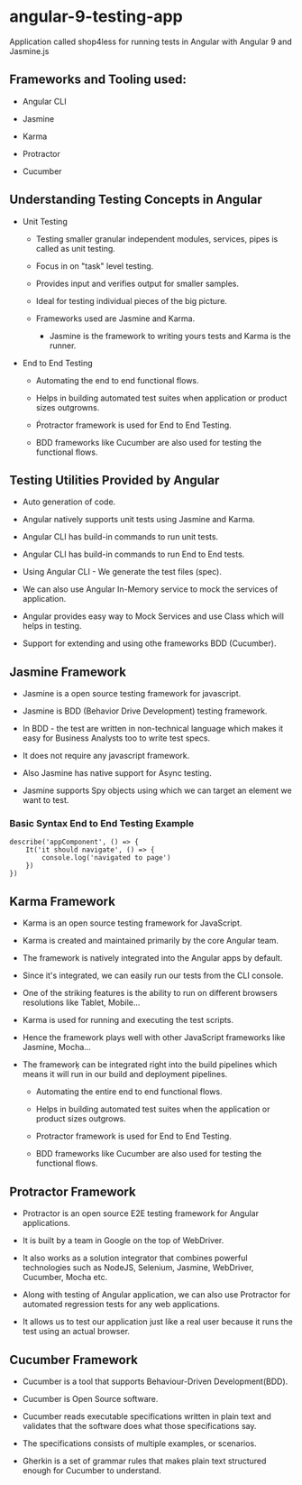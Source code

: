 # angular-9-testing-app
Application called shop4less for running tests in Angular with Angular 9 and Jasmine.js

## Frameworks and Tooling used:
- Angular CLI

- Jasmine

- Karma

- Protractor

- Cucumber

## Understanding Testing Concepts in Angular 
- Unit Testing

    - Testing smaller granular independent modules, services, pipes is called as unit testing.

    - Focus in on "task" level testing.
    - Provides input and verifies output for smaller samples.

    - Ideal for testing individual pieces of the big picture.

    - Frameworks used are Jasmine and Karma. 
        - Jasmine is the framework to writing yours tests and Karma is the runner.


- End to End Testing

    - Automating the end to end functional flows.

    - Helps in building automated test suites when application or product sizes outgrowns.

    - Ṕrotractor framework is used for End to End Testing.

    - BDD frameworks like Cucumber are also used for testing the functional flows.


## Testing Utilities Provided by Angular

- Auto generation of code.

- Angular natively supports unit tests using Jasmine and Karma.

- Angular CLI has build-in commands to run unit tests.

- Angular CLI has build-in commands to run End to End tests.

- Using Angular CLI - We generate the test files (spec).

- We can also use Angular In-Memory service to mock the services of application.

- Angular provides easy way to Mock Services and use Class which will helps in testing.

- Support for extending and using othe frameworks BDD (Cucumber).

## Jasmine Framework

- Jasmine is a open source testing framework for javascript.

- Jasmine is BDD (Behavior Drive Development) testing framework.

- In BDD - the test are written in non-technical language which makes it easy for Business Analysts too to write test specs.

- It does not require any javascript framework.
- Also Jasmine has native support for Async testing.

- Jasmine supports Spy objects using which we can target an element we want to test.

### Basic Syntax End to End Testing Example

    describe('appComponent', () => {
        It('it should navigate', () => {
            console.log('navigated to page')
        })
    })


## Karma Framework

- Karma is an open source testing framework for JavaScript.

- Karma is created and maintained primarily by the core Angular team.

- The framework is natively integrated into the Angular apps by default.

- Since it's integrated, we can easily run our tests from the CLI console.

- One of the striking features is the ability to run on different browsers resolutions like Tablet, Mobile...

- Karma is used for running and executing the test scripts.

- Hence the framework plays well with other JavaScript frameworks like Jasmine, Mocha...

- The frameworķ can be integrated right into the build pipelines which means it will run in
our build and deployment pipelines.

    - Automating the entire end to end functional flows.

    - Helps in building automated test suites when the application or product sizes outgrows.

    - Protractor framework is used for End to End Testing.

    - BDD frameworks like Cucumber are also used for testing the functional flows.

## Protractor Framework

- Protractor is an open source E2E testing framework for Angular applications.

- It is built by a team in Google on the top of WebDriver.

- It also works as a solution integrator that combines powerful technologies such as
NodeJS, Selenium, Jasmine, WebDriver, Cucumber, Mocha etc.

- Along with testing of Angular application, we can also use Protractor for automated
regression tests for any web applications.

- It allows us to test our application just like a real user because it runs the test using an actual browser.

## Cucumber Framework

- Cucumber is a tool that supports Behaviour-Driven Development(BDD).

- Cucumber is Open Source software.

- Cucumber reads executable specifications written in plain text and validates that the
software does what those specifications say.

- The specifications consists of multiple examples, or scenarios.

- Gherkin is a set of grammar rules that makes plain text structured enough for
Cucumber to understand.
